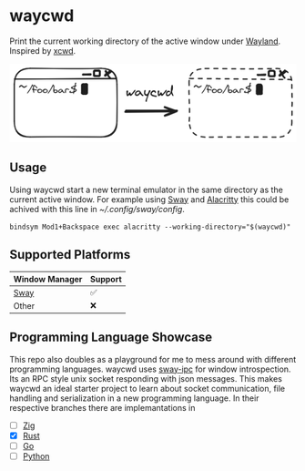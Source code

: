 # waycwd

Print the current working directory of the active window under [Wayland](https://wayland.freedesktop.org/). Inspired by [xcwd](https://github.com/schischi/xcwd).

![Usage visulization of waycwd](/assets/waycwd.png)

## Usage
Using waycwd start a new terminal emulator in the same directory as the current active window. 
For example using [Sway](https://swaywm.org/) and [Alacritty](https://alacritty.org/) this could be achived with this line in *~/.config/sway/config*.
```sway
bindsym Mod1+Backspace exec alacritty --working-directory="$(waycwd)"
```

## Supported Platforms

|Window Manager|Support|
|-|-|
|[Sway](https://swaywm.org/)|:white_check_mark:|
|Other|:x:|

## Programming Language Showcase
This repo also doubles as a playground for me to mess around with different programming languages. waycwd uses [sway-ipc](https://man.archlinux.org/man/sway-ipc.7.en) for window introspection. Its an RPC style unix socket responding with json messages. This makes waycwd an ideal starter project to learn about socket communication, file handling and serialization in a new programming language. In their respective branches there are implemantations in
- [ ] [Zig](../main)
- [x] [Rust](../rust)
- [ ] [Go](../go)
- [ ] [Python](../python)
